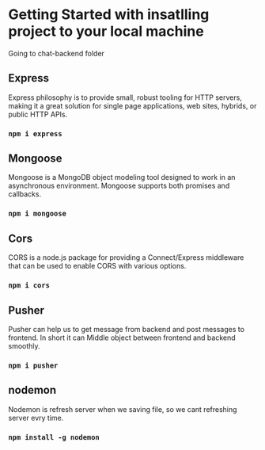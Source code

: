 # Getting Started with insatlling project to your local machine

Going to chat-backend folder

## Express

Express philosophy is to provide small, robust tooling for HTTP servers, making it a great solution for single page applications, web sites, hybrids, or public HTTP APIs. 

### `npm i express`

## Mongoose

Mongoose is a MongoDB object modeling tool designed to work in an asynchronous environment. Mongoose supports both promises and callbacks.

### `npm i mongoose`

## Cors

CORS is a node.js package for providing a Connect/Express middleware that can be used to enable CORS with various options.

### `npm i cors`

## Pusher

Pusher can help us to get message from backend and post messages to frontend. In short it can Middle object between frontend and backend smoothly.

### `npm i pusher`

## nodemon

Nodemon is refresh server when we saving file, so we cant refreshing server evry time.

### `npm install -g nodemon`
